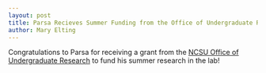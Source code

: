 ```yaml
---
layout: post
title: Parsa Recieves Summer Funding from the Office of Undergraduate Research
author: Mary Elting
---
```


Congratulations to Parsa for receiving a grant from the [NCSU Office of Undergraduate Research](https://undergradresearch.dasa.ncsu.edu/) to fund his summer research in the lab!